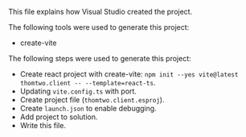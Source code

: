 This file explains how Visual Studio created the project.

The following tools were used to generate this project:
- create-vite

The following steps were used to generate this project:
- Create react project with create-vite: `npm init --yes vite@latest thomtwo.client -- --template=react-ts`.
- Updating `vite.config.ts` with port.
- Create project file (`thomtwo.client.esproj`).
- Create `launch.json` to enable debugging.
- Add project to solution.
- Write this file.
